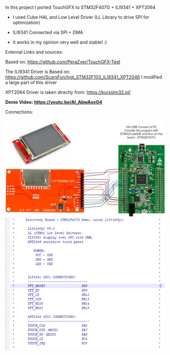 In this project I ported TouchGFX to STM32F407G + ILI9341 + XPT2064

* I used Cube HAL and Low Level Driver (LL Library to drive SPI for optimization) 
* ILI9341 Connected via SPI + DMA 
 
* It works in my opinion very well and stable! :) 


External Links and sources:

Based on:
https://github.com/PeraZver/TouchGFX-Test

The ILI9341 Driver is Based on:
https://github.com/ScarsFun/lvgl_STM32F103_ILI9341_XPT2046
I modified a large part of this driver

XPT2064 Driver  is taken directly from:
https://kursstm32.pl/

**Demo Video: https://youtu.be/AI_AbwAoxG4**

Connections:

![Connections](https://github.com/trteodor/LVGL_Ported_TO_ILI9341_STM32F407/blob/master/IMG/Untitled%20Diagram.jpg)
![Visualisation](https://github.com/trteodor/LVGL_Ported_TO_ILI9341_STM32F407/blob/master/IMG/Opis%20Po%C5%82%C4%85cze%C5%84.PNG)
